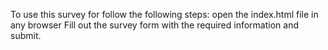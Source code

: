 To use this survey for follow the following steps:
open the index.html file in any browser
Fill out the survey form with the required information and submit.
